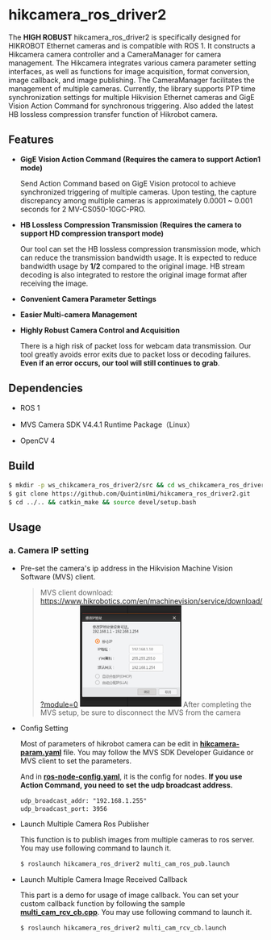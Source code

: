# hikcamera_ros_driver2

The **HIGH ROBUST** hikcamera_ros_driver2 is specifically designed for HIKROBOT Ethernet cameras and is compatible with ROS 1. It constructs a Hikcamera camera controller and a CameraManager for camera management. The Hikcamera integrates various camera parameter setting interfaces, as well as functions for image acquisition, format conversion, image callback, and image publishing. The CameraManager facilitates the management of multiple cameras. Currently, the library supports PTP time synchronization settings for multiple Hikvision Ethernet cameras and GigE Vision Action Command for synchronous triggering. Also added the latest HB lossless compression transfer function of Hikrobot camera.

## Features

- **GigE Vision Action Command (Requires the camera to support Action1 mode)**
  
    Send Action Command based on GigE Vision protocol to achieve synchronized triggering of multiple cameras. 
    Upon testing, the capture discrepancy among multiple cameras is approximately 0.0001 ~ 0.001 seconds for 2 MV-CS050-10GC-PRO.
  
- **HB Lossless Compression Transmission (Requires the camera to support HD compression transport mode)**

    Our tool can set the HB lossless compression transmission mode, which can reduce the transmission bandwidth usage. It is expected to reduce bandwidth usage by **1/2** compared to the original image. HB stream decoding is also integrated to restore the original image format after receiving the image.

- **Convenient Camera Parameter Settings**
- **Easier Multi-camera Management**
- **Highly Robust Camera Control and Acquisition**

    There is a high risk of packet loss for webcam data transmission. Our tool greatly avoids error exits due to packet loss or decoding failures. **Even if an error occurs, our tool will still continues to grab**.

## Dependencies

- ROS 1

- MVS Camera SDK V4.4.1 Runtime Package（Linux）

- OpenCV 4

## Build

```bash
$ mkdir -p ws_chikcamera_ros_driver2/src && cd ws_chikcamera_ros_driver2/src 
$ git clone https://github.com/QuintinUmi/hikcamera_ros_driver2.git
$ cd ../.. && catkin_make && source devel/setup.bash
```

## Usage

### a. Camera IP setting

- Pre-set the camera's ip address in the Hikvision Machine Vision Software (MVS) client.

  > MVS client download: https://www.hikrobotics.com/en/machinevision/service/download/?module=0 
  > <img src="doc/img/ip_setting.png" alt="ip_setting" style="zoom: 50%;" />
  > After completing the MVS setup, be sure to disconnect the MVS from the camera

- Config Setting

    Most of parameters of hikrobot camera can be edit in [**hikcamera-param.yaml**](config/hikcamera-param.yaml) file. You may follow the MVS SDK Developer Guidance or MVS client to set the parameters.

    And in **[ros-node-config.yaml](config/ros-node-config.yaml)**, it is the config for nodes. **If you use Action Command, you need to set the udp broadcast address.**

    ```
    udp_broadcast_addr: "192.168.1.255"
    udp_broadcast_port: 3956
    ```

- Launch Multiple Camera Ros Publisher

    This function is to publish images from multiple cameras to ros server. You may use following command to launch it.

    ```bash
    $ roslaunch hikcamera_ros_driver2 multi_cam_ros_pub.launch
    ```

- Launch Multiple Camera Image Received Callback

    This part is a demo for usage of image callback. You can set your custom callback function by following the sample [**multi_cam_rcv_cb.cpp**](src/multi_cam_rcv_cb.cpp). You may use following command to launch it.

    ```bash
    $ roslaunch hikcamera_ros_driver2 multi_cam_rcv_cb.launch
    ```

